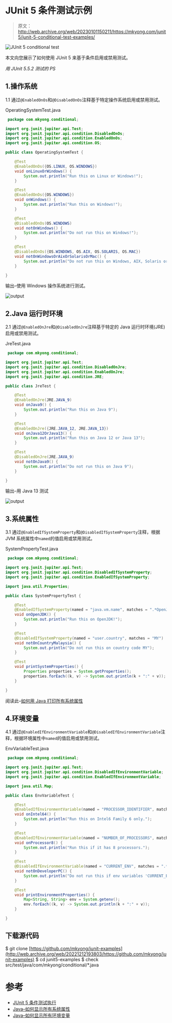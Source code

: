 # JUnit 5 条件测试示例

> 原文：<http://web.archive.org/web/20230101150211/https://mkyong.com/junit5/junit-5-conditional-test-examples/>

![JUnit 5 conditional test](img/e2315d64ba3e6b6ad9c2a00232331f55.png)

本文向您展示了如何使用 JUnit 5 来基于条件启用或禁用测试。

*用 JUnit 5.5.2 测试的 PS*

## 1.操作系统

1.1 通过`@EnabledOnOs`和`@DisabledOnOs`注释基于特定操作系统启用或禁用测试。

OperatingSystemTest.java

```java
 package com.mkyong.conditional;

import org.junit.jupiter.api.Test;
import org.junit.jupiter.api.condition.DisabledOnOs;
import org.junit.jupiter.api.condition.EnabledOnOs;
import org.junit.jupiter.api.condition.OS;

public class OperatingSystemTest {

    @Test
    @EnabledOnOs({OS.LINUX, OS.WINDOWS})
    void onLinuxOrWindows() {
        System.out.println("Run this on Linux or Windows!");
    }

    @Test
    @EnabledOnOs({OS.WINDOWS})
    void onWindows() {
        System.out.println("Run this on Windows!");
    }

    @Test
    @DisabledOnOs(OS.WINDOWS)
    void notOnWindows() {
        System.out.println("Do not run this on Windows!");
    }

    @Test
    @DisabledOnOs({OS.WINDOWS, OS.AIX, OS.SOLARIS, OS.MAC})
    void notOnWindowsOrAixOrSolarisOrMac() {
        System.out.println("Do not run this on Windows, AIX, Solaris or MAC!");
    }

} 
```

输出–使用 Windows 操作系统进行测试。

![output](img/5fac36190a2d6fc285e90fe7acfc0b5a.png)

## 2.Java 运行时环境

2.1 通过`@EnabledOnJre`和`@DisabledOnJre`注释基于特定的 Java 运行时环境(JRE)启用或禁用测试。

JreTest.java

```java
 package com.mkyong.conditional;

import org.junit.jupiter.api.Test;
import org.junit.jupiter.api.condition.DisabledOnJre;
import org.junit.jupiter.api.condition.EnabledOnJre;
import org.junit.jupiter.api.condition.JRE;

public class JreTest {

    @Test
    @EnabledOnJre(JRE.JAVA_9)
    void onJava9() {
        System.out.println("Run this on Java 9");
    }

    @Test
    @EnabledOnJre({JRE.JAVA_12, JRE.JAVA_13})
    void onJava12OrJava13() {
        System.out.println("Run this on Java 12 or Java 13");
    }

    @Test
    @DisabledOnJre(JRE.JAVA_9)
    void notOnJava9() {
        System.out.println("Do not run this on Java 9");
    }

} 
```

输出–用 Java 13 测试

![output](img/0856130100e9423e407ff87872602bc4.png)

## 3.系统属性

3.1 通过`@EnabledIfSystemProperty`和`@DisabledIfSystemProperty`注释，根据 JVM 系统属性中`named`的值启用或禁用测试。

SystemPropertyTest.java

```java
 package com.mkyong.conditional;

import org.junit.jupiter.api.Test;
import org.junit.jupiter.api.condition.DisabledIfSystemProperty;
import org.junit.jupiter.api.condition.EnabledIfSystemProperty;

import java.util.Properties;

public class SystemPropertyTest {

    @Test
    @EnabledIfSystemProperty(named = "java.vm.name", matches = ".*OpenJDK.*")
    void onOpenJDK() {
        System.out.println("Run this on OpenJDK!");
    }

    @Test
    @DisabledIfSystemProperty(named = "user.country", matches = "MY")
    void notOnCountryMalaysia() {
        System.out.println("Do not run this on country code MY");
    }

    @Test
    void printSystemProperties() {
        Properties properties = System.getProperties();
        properties.forEach((k, v) -> System.out.println(k + ":" + v));
    }

} 
```

阅读此–[如何用 Java 打印所有系统属性](http://web.archive.org/web/20221212193803/https://www.mkyong.com/java/how-to-list-all-system-properties-key-and-value-in-java/)

## 4.环境变量

4.1 通过`@EnabledIfEnvironmentVariable`和`@DisabledIfEnvironmentVariable`注释，根据环境属性中`named`的值启用或禁用测试。

EnvVariableTest.java

```java
 package com.mkyong.conditional;

import org.junit.jupiter.api.Test;
import org.junit.jupiter.api.condition.DisabledIfEnvironmentVariable;
import org.junit.jupiter.api.condition.EnabledIfEnvironmentVariable;

import java.util.Map;

public class EnvVariableTest {

    @Test
    @EnabledIfEnvironmentVariable(named = "PROCESSOR_IDENTIFIER", matches = ".*Intel64 Family 6.*")
    void onIntel64() {
        System.out.println("Run this on Intel6 Family 6 only.");
    }

    @Test
    @EnabledIfEnvironmentVariable(named = "NUMBER_OF_PROCESSORS", matches = "8")
    void onProcessor8() {
        System.out.println("Run this if it has 8 processors.");
    }

    @Test
    @DisabledIfEnvironmentVariable(named = "CURRENT_ENV", matches = ".*development.*")
    void notOnDeveloperPC() {
        System.out.println("Do not run this if env variables 'CURRENT_ENV' matches .*development.* ");
    }

    @Test
    void printEnvironmentProperties() {
        Map<String, String> env = System.getenv();
        env.forEach((k, v) -> System.out.println(k + ":" + v));
    }

} 
```

## 下载源代码

$ git clone [https://github.com/mkyong/junit-examples](http://web.archive.org/web/20221212193803/https://github.com/mkyong/junit-examples)
$ cd junit5-examples
$ check src/test/java/com/mkyong/conditional/*.java

# 参考

*   [JUnit 5 条件测试执行](http://web.archive.org/web/20221212193803/https://junit.org/junit5/docs/current/user-guide/#writing-tests-conditional-execution)
*   [Java–如何显示所有系统属性](/web/20221212193803/https://mkyong.com/java/how-to-list-all-system-properties-key-and-value-in-java/)
*   [Java–如何显示所有环境变量](/web/20221212193803/https://mkyong.com/java/java-how-to-display-all-environment-variable/)

<input type="hidden" id="mkyong-current-postId" value="15235">